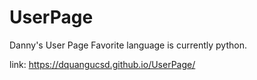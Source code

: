 # UserPage
Danny's User Page
Favorite language is currently python.


link: https://dquangucsd.github.io/UserPage/
